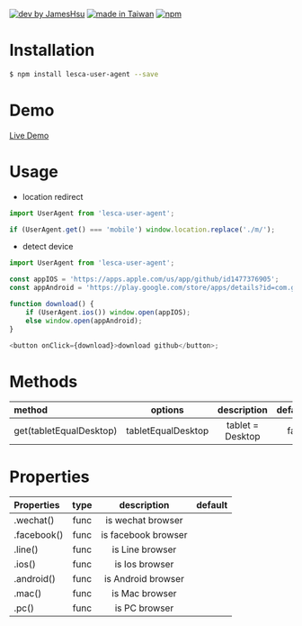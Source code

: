 [![dev by JamesHsu](https://img.shields.io/badge/Dev%20by-Jameshsu1125-green)](https://github.com/jameshsu1125/) [![made in Taiwan](https://img.shields.io/badge/Made%20in-Taiwan-orange)](https://github.com/jameshsu1125/) [![npm](https://img.shields.io/badge/npm-Jameshsu1125-red)](https://www.npmjs.com/~jameshsu1125)

# Installation

```sh
$ npm install lesca-user-agent --save
```

# Demo

[Live Demo](https://jameshsu1125.github.io/lesca-user-agent/)

# Usage

- location redirect

```javascript
import UserAgent from 'lesca-user-agent';

if (UserAgent.get() === 'mobile') window.location.replace('./m/');
```

- detect device

```javascript
import UserAgent from 'lesca-user-agent';

const appIOS = 'https://apps.apple.com/us/app/github/id1477376905';
const appAndroid = 'https://play.google.com/store/apps/details?id=com.github.android';

function download() {
	if (UserAgent.ios()) window.open(appIOS);
	else window.open(appAndroid);
}

<button onClick={download}>download github</button>;
```

# Methods

| method                  |      options       |   description    | default |
| :---------------------- | :----------------: | :--------------: | ------: |
| get(tabletEqualDesktop) | tabletEqualDesktop | tablet = Desktop |   false |

# Properties

| Properties  | type |     description     | default |
| :---------- | :--: | :-----------------: | ------: |
| .wechat()   | func |  is wechat browser  |         |
| .facebook() | func | is facebook browser |         |
| .line()     | func |   is Line browser   |         |
| .ios()      | func |   is Ios browser    |         |
| .android()  | func | is Android browser  |         |
| .mac()      | func |   is Mac browser    |         |
| .pc()       | func |    is PC browser    |         |
